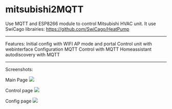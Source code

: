 # mitsubishi2MQTT
Use MQTT and  ESP8266 module to control Mitsubishi HVAC unit.
It use SwiCago librairies: https://github.com/SwiCago/HeatPump

***
Features:
Initial config with WIFI AP mode and portal
Control unit with webinterface
Configuration MQTT
Control with MQTT
Homeassistant autodiscovery with MQTT

***
Screenshots:

Main Page
![](https://github.com/gysmo38/mitsubishi2MQTT/blob/master/images/main_page.png)

Control page
![](https://github.com/gysmo38/mitsubishi2MQTT/blob/master/images/control_page.png)

Config page
![](https://github.com/gysmo38/mitsubishi2MQTT/blob/master/images/config_page.png)
